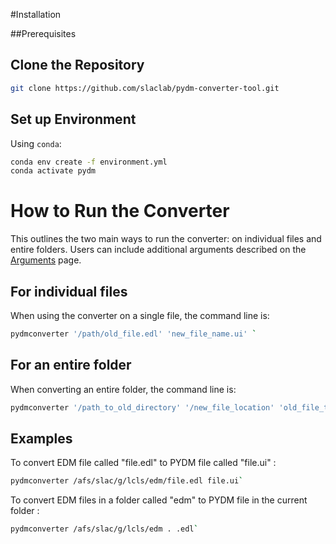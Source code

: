#Installation

##Prerequisites


## Clone the Repository 
``` bash
git clone https://github.com/slaclab/pydm-converter-tool.git
```

## Set up Environment
Using `conda`:
``` bash
conda env create -f environment.yml
conda activate pydm
```

# How to Run the Converter

This outlines the two main ways to run the converter: on individual files and entire folders. Users can include additional arguments described on the [Arguments] page.  

  [Arguments]: arguments.md

## For individual files  
When using the converter on a single file, the command line is:
``` bash
pydmconverter '/path/old_file.edl' 'new_file_name.ui' `
```
## For an entire folder
When converting an entire folder, the command line is:
``` bash
pydmconverter '/path_to_old_directory' '/new_file_location' 'old_file_type'
```

## Examples
To convert EDM file called "file.edl" to PYDM file called "file.ui" :
``` bash
pydmconverter /afs/slac/g/lcls/edm/file.edl file.ui`
```
To convert EDM files in a folder called "edm" to PYDM file in the current folder : 
``` bash
pydmconverter /afs/slac/g/lcls/edm . .edl`
```
